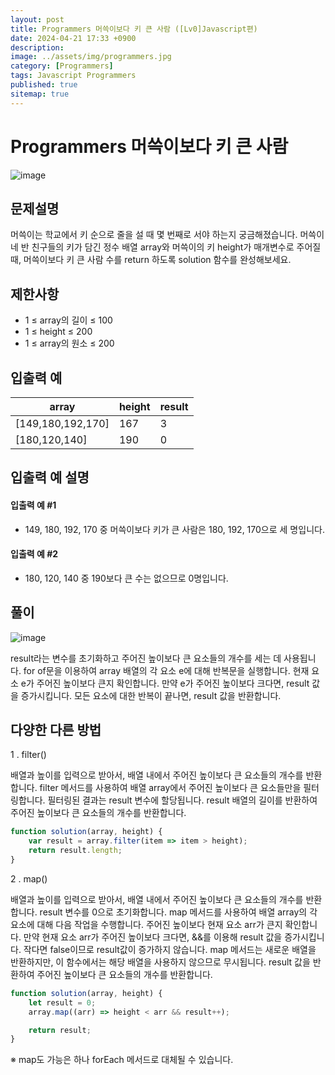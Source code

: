 ```yaml
---
layout: post
title: Programmers 머쓱이보다 키 큰 사람 ([Lv0]Javascript편)
date: 2024-04-21 17:33 +0900
description: 
image: ../assets/img/programmers.jpg
category: [Programmers]
tags: Javascript Programmers
published: true
sitemap: true
---
```


# Programmers 머쓱이보다 키 큰 사람

![image](https://github.com/gnlgk/class2024/assets/161431748/604efcd0-b000-46de-a882-399dbff7727e)

## 문제설명

머쓱이는 학교에서 키 순으로 줄을 설 때 몇 번째로 서야 하는지 궁금해졌습니다. 머쓱이네 반 친구들의 키가 담긴 정수 배열 array와 머쓱이의 키 height가 매개변수로 주어질 때, 머쓱이보다 키 큰 사람 수를 return 하도록 solution 함수를 완성해보세요.

## 제한사항

* 1 ≤ array의 길이 ≤ 100
* 1 ≤ height ≤ 200
* 1 ≤ array의 원소 ≤ 200

## 입출력 예

|array|height|result|
|---|---|---|
|[149,180,192,170]|167|3|
|[180,120,140]|190|0|

## 입출력 예 설명

#### 입출력 예 #1

* 149, 180, 192, 170 중 머쓱이보다 키가 큰 사람은 180, 192, 170으로 세 명입니다.

####  입출력 예 #2

* 180, 120, 140 중 190보다 큰 수는 없으므로 0명입니다.

## 풀이

![image](https://github.com/gnlgk/class2024/assets/161431748/64bee44c-c4c8-4207-855d-d78508464c58)

result라는 변수를 초기화하고 주어진 높이보다 큰 요소들의 개수를 세는 데 사용됩니다. for of문을 이용하여 array 배열의 각 요소 e에 대해 반복문을 실행합니다. 현재 요소 e가 주어진 높이보다 큰지 확인합니다. 만약 e가 주어진 높이보다 크다면, result 값을 증가시킵니다. 모든 요소에 대한 반복이 끝나면, result 값을 반환합니다.

## 다양한 다른 방법

1 . filter()

배열과 높이를 입력으로 받아서, 배열 내에서 주어진 높이보다 큰 요소들의 개수를 반환합니다. filter 메서드를 사용하여 배열 array에서 주어진 높이보다 큰 요소들만을 필터링합니다. 필터링된 결과는 result 변수에 할당됩니다. result 배열의 길이를 반환하여 주어진 높이보다 큰 요소들의 개수를 반환합니다.


````javascript
function solution(array, height) {
    var result = array.filter(item => item > height);
    return result.length;
}
````

2 . map()

배열과 높이를 입력으로 받아서, 배열 내에서 주어진 높이보다 큰 요소들의 개수를 반환합니다. result 변수를 0으로 초기화합니다. map 메서드를 사용하여 배열 array의 각 요소에 대해 다음 작업을 수행합니다. 주어진 높이보다 현재 요소 arr가 큰지 확인합니다. 만약 현재 요소 arr가 주어진 높이보다 크다면, &&를 이용해 result 값을 증가시킵니다. 작다면 false이므로 result값이 증가하지 않습니다. map 메서드는 새로운 배열을 반환하지만, 이 함수에서는 해당 배열을 사용하지 않으므로 무시됩니다. result 값을 반환하여 주어진 높이보다 큰 요소들의 개수를 반환합니다.  

````javascript
function solution(array, height) {
    let result = 0;
    array.map((arr) => height < arr && result++);

    return result;
}
````

※ map도 가능은 하나 forEach 메서드로 대체될 수 있습니다.